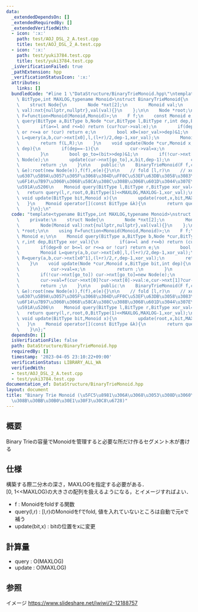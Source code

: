 ```yaml
---
data:
  _extendedDependsOn: []
  _extendedRequiredBy: []
  _extendedVerifiedWith:
  - icon: ':x:'
    path: test/AOJ_DSL_2_A.test.cpp
    title: test/AOJ_DSL_2_A.test.cpp
  - icon: ':x:'
    path: test/yuki3784.test.cpp
    title: test/yuki3784.test.cpp
  _isVerificationFailed: true
  _pathExtension: hpp
  _verificationStatusIcon: ':x:'
  attributes:
    links: []
  bundledCode: "#line 1 \"DataStructure/BinaryTrieMonoid.hpp\"\ntemplate<typename\
    \ BitType,int MAXLOG,typename Monoid>\nstruct BinaryTrieMonoid{\n    private:\n\
    \    struct Node{\n        Node *nxt[2];\n        Monoid val;\n        Node(Monoid\
    \ val):nxt{nullptr,nullptr},val(val){}\n    };\n\n    Node *root;\n\n    using\
    \ F=function<Monoid(Monoid,Monoid)>;\n    F f;\n    const Monoid e;\n\n    Monoid\
    \ query(BitType a,BitType b,Node *cur,BitType l,BitType r,int dep,BitType xor_val){\n\
    \        if(a<=l and r<=b) return (cur?cur->val:e);\n        if(dep<0 or b<=l\
    \ or r<=a or !cur) return e;\n        bool x0=(xor_val>>dep)&1;\n        Monoid\
    \ L=query(a,b,cur->nxt[x0],l,(l+r)/2,dep-1,xor_val);\n        Monoid R=query(a,b,cur->nxt[x0^1],(l+r)/2,r,dep-1,xor_val);\n\
    \        return f(L,R);\n    }\n    void update(Node *cur,Monoid x,BitType bit,int\
    \ dep){\n        if(dep==-1){\n            cur->val=x;\n            return ;\n\
    \        }\n        bool go_to=(bit>>dep)&1;\n        if(!cur->nxt[go_to]) cur->nxt[go_to]=new\
    \ Node(e);\n        update(cur->nxt[go_to],x,bit,dep-1);\n        cur->val=f(cur->nxt[0]?cur->nxt[0]->val:e,cur->nxt[1]?cur->nxt[1]->val:e);\n\
    \        return ;\n    }\n\n    public:\n    BinaryTrieMonoid(F f,const Monoid\
    \ &e):root(new Node(e)),f(f),e(e){}\n\n    // fold [l,r)\n    // xor_val\u3092\
    \u6307\u5B9A\u3057\u305F\u3068\u304D\uFF0C\u53EF\u63DB\u3058\u3083\u306A\u3044\
    \u6F14\u7B97\u3060\u3068\u58CA\u308C\u308B\u3068\u601D\u3044\u307E\u3059\uFF0E\
    \u591A\u5206\n    Monoid query(BitType l,BitType r,BitType xor_val=0){\n     \
    \   return query(l,r,root,0,BitType(1)<<MAXLOG,MAXLOG-1,xor_val);\n    }\n   \
    \ void update(BitType bit,Monoid x){\n        update(root,x,bit,MAXLOG-1);\n \
    \   }\n    Monoid operator[](const BitType &k){\n        return query(k,k+1);\n\
    \    }\n};\n"
  code: "template<typename BitType,int MAXLOG,typename Monoid>\nstruct BinaryTrieMonoid{\n\
    \    private:\n    struct Node{\n        Node *nxt[2];\n        Monoid val;\n\
    \        Node(Monoid val):nxt{nullptr,nullptr},val(val){}\n    };\n\n    Node\
    \ *root;\n\n    using F=function<Monoid(Monoid,Monoid)>;\n    F f;\n    const\
    \ Monoid e;\n\n    Monoid query(BitType a,BitType b,Node *cur,BitType l,BitType\
    \ r,int dep,BitType xor_val){\n        if(a<=l and r<=b) return (cur?cur->val:e);\n\
    \        if(dep<0 or b<=l or r<=a or !cur) return e;\n        bool x0=(xor_val>>dep)&1;\n\
    \        Monoid L=query(a,b,cur->nxt[x0],l,(l+r)/2,dep-1,xor_val);\n        Monoid\
    \ R=query(a,b,cur->nxt[x0^1],(l+r)/2,r,dep-1,xor_val);\n        return f(L,R);\n\
    \    }\n    void update(Node *cur,Monoid x,BitType bit,int dep){\n        if(dep==-1){\n\
    \            cur->val=x;\n            return ;\n        }\n        bool go_to=(bit>>dep)&1;\n\
    \        if(!cur->nxt[go_to]) cur->nxt[go_to]=new Node(e);\n        update(cur->nxt[go_to],x,bit,dep-1);\n\
    \        cur->val=f(cur->nxt[0]?cur->nxt[0]->val:e,cur->nxt[1]?cur->nxt[1]->val:e);\n\
    \        return ;\n    }\n\n    public:\n    BinaryTrieMonoid(F f,const Monoid\
    \ &e):root(new Node(e)),f(f),e(e){}\n\n    // fold [l,r)\n    // xor_val\u3092\
    \u6307\u5B9A\u3057\u305F\u3068\u304D\uFF0C\u53EF\u63DB\u3058\u3083\u306A\u3044\
    \u6F14\u7B97\u3060\u3068\u58CA\u308C\u308B\u3068\u601D\u3044\u307E\u3059\uFF0E\
    \u591A\u5206\n    Monoid query(BitType l,BitType r,BitType xor_val=0){\n     \
    \   return query(l,r,root,0,BitType(1)<<MAXLOG,MAXLOG-1,xor_val);\n    }\n   \
    \ void update(BitType bit,Monoid x){\n        update(root,x,bit,MAXLOG-1);\n \
    \   }\n    Monoid operator[](const BitType &k){\n        return query(k,k+1);\n\
    \    }\n};"
  dependsOn: []
  isVerificationFile: false
  path: DataStructure/BinaryTrieMonoid.hpp
  requiredBy: []
  timestamp: '2023-04-05 23:10:22+09:00'
  verificationStatus: LIBRARY_ALL_WA
  verifiedWith:
  - test/AOJ_DSL_2_A.test.cpp
  - test/yuki3784.test.cpp
documentation_of: DataStructure/BinaryTrieMonoid.hpp
layout: document
title: "Binary Trie Monoid (\u5FC5\u8981\u306A\u3068\u3053\u308D\u3060\u3051\u4F5C\
  \u308B\u30BB\u30B0\u30E1\u30F3\u30C8\u6728)"
---
```


## 概要  
Binary Trieの容量でMonoidを管理すると必要な所だけ作るセグメント木が書ける   


## 仕様  
構築する際二分木の深さ，MAXLOGを指定する必要がある．  
[0, 1<<MAXLOG)の大きさの配列を扱えるようになる，とイメージすればよい．  

- f : Monoidをfoldする関数  
- query(l,r) : [l,r)のMonoidをfでfold, 値を入れていないところは自動で元eで補う  
- update(bit,x) : bitの位置をxに変更  


## 計算量  
- query : O(MAXLOG)  
- update : O(MAXLOG)  


## 参照  
イメージ https://www.slideshare.net/iwiwi/2-12188757

